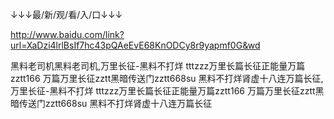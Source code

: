 
↓↓↓最/新/观/看/入/口↓↓↓

http://www.baidu.com/link?url=XaDzi4lrlBsIf7hc43pQAeEvE68KnODCy8r9yapmf0G&wd


黑料老司机黑料老司机,万里长征-黑料不打烊
tttzzz万里长篇长征正能量万篇zztt166
万篇万里长征zztt黑暗传送门zztt668su
黑料不打烊肾虚十八连万篇长征,万里长征-黑料不打烊
tttzzz万里长篇长征正能量万篇zztt166
万篇万里长征zztt黑暗传送门zztt668su
黑料不打烊肾虚十八连万篇长征
